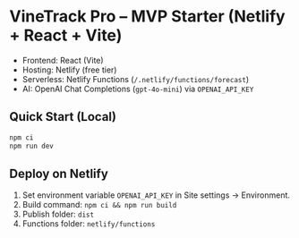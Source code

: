 # VineTrack Pro – MVP Starter (Netlify + React + Vite)

- Frontend: React (Vite)
- Hosting: Netlify (free tier)
- Serverless: Netlify Functions (`/.netlify/functions/forecast`)
- AI: OpenAI Chat Completions (`gpt-4o-mini`) via `OPENAI_API_KEY`

## Quick Start (Local)

```bash
npm ci
npm run dev
```

## Deploy on Netlify

1. Set environment variable `OPENAI_API_KEY` in Site settings → Environment.
2. Build command: `npm ci && npm run build`
3. Publish folder: `dist`
4. Functions folder: `netlify/functions`
